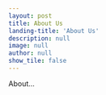 ```yaml
---
layout: post
title: About Us
landing-title: 'About Us'
description: null
image: null
author: null
show_tile: false
---
```


About...